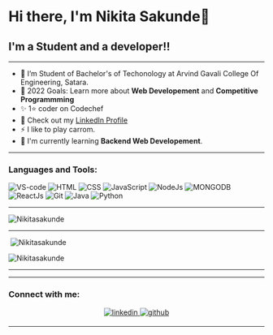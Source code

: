 
# Hi there, I'm **Nikita Sakunde**👋 

## I'm a Student and a developer!!

---

- 🌱 I’m Student of Bachelor's of Techonology at Arvind Gavali College Of Engineering, Satara.
- 🥅 2022 Goals: Learn more about **Web Developement** and **Competitive Programmming**
- ✨ 1⭐ coder on Codechef
- 🔭 Check out my <a target="_blank" href ="https://www.linkedin.com/in/nikita-sakunde-0b3413225/">LinkedIn Profile</a>
- ⚡ I like to play carrom.
- 🌱 I'm currently learning **Backend Web Developement**.


---

### Languages and Tools:


<img alt="VS-code" src="https://img.icons8.com/color/48/000000/visual-studio-code-2019.png"/>
<img alt="HTML" src="https://img.icons8.com/color/48/000000/html-5--v1.png"/>
<img alt="CSS" src="https://img.icons8.com/color/48/000000/css3.png"/>
<img alt="JavaScript" src="https://img.icons8.com/color/48/000000/javascript--v1.png"/>
<img alt="NodeJs" src="https://img.shields.io/badge/Node.js-339933?style=for-the-badge&logo=nodedotjs&logoColor=white" />
<img alt="MONGODB" src="https://img.icons8.com/color/48/000000/mongodb.png"/>
<img alt="ReactJs" src="https://img.shields.io/badge/React-20232A?style=for-the-badge&logo=react&logoColor=61DAFB" />
<img alt="Git" src="https://img.icons8.com/color/48/000000/git.png"/>
<img alt="Java" src="https://img.icons8.com/color/48/000000/java-coffee-cup-logo--v1.png"/>
<img alt="Python" src="https://img.icons8.com/color/48/000000/python--v1.png"/>


---

<p><img align="center" src="https://github-readme-stats.vercel.app/api/top-langs?username=Nikitasakunde&show_icons=true&locale=en&layout=compact" alt="Nikitasakunde" /></p>

---

<p display="flex" justify-content="space-between" >&nbsp;<img src="https://github-readme-stats.vercel.app/api?username=Nikitasakunde&show_icons=true&locale=en" alt="Nikitasakunde" />

<img  src="https://github-readme-streak-stats.herokuapp.com/?user=Nikitasakunde&" alt="Nikitasakunde" /></p>

---

<!--<div align="center">
<img src="https://img.shields.io/github/followers/Nikitasakunde.svg?style=social&label=Follow"></img>

<img src="https://gpvc.arturio.dev/Nikitasakunde"></img>
</div>-->
 
 
 
 ---
 
 
 ### Connect with me:

<div align="center">
 <a href="https://www.linkedin.com/in/nikita-sakunde-0b3413225/" target="_blank">
<img src=https://img.shields.io/badge/linkedin-%231E77B5.svg?&style=for-the-badge&logo=linkedin&logoColor=white alt=linkedin style="margin-bottom: 5px;" />
</a>
<a href="https://github.com/Nikitasakunde/" target="_blank">
<img src=https://img.shields.io/badge/github-%2324292e.svg?&style=for-the-badge&logo=github&logoColor=white alt=github style="margin-bottom: 5px;" />
</a>

---




